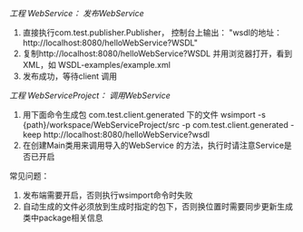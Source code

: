 *工程 WebService： 发布WebService*
1. 直接执行com.test.publisher.Publisher， 控制台上输出： "wsdl的地址：http://localhost:8080/helloWebService?WSDL"
2. 复制http://localhost:8080/helloWebService?WSDL 并用浏览器打开，看到XML，如 WSDL-examples/example.xml
3. 发布成功，等待client 调用


*工程 WebServiceProject： 调用WebService*
1. 用下面命令生成包 com.test.client.generated 下的文件
wsimport -s {path}/workspace/WebServiceProject/src -p com.test.client.generated -keep http://localhost:8080/helloWebService?wsdl
2. 在创建Main类用来调用导入的WebService 的方法，执行时请注意Service是否已开启


常见问题：
1. 发布端需要开启，否则执行wsimport命令时失败
2. 自动生成的文件必须放到生成时指定的包下，否则换位置时需要同步更新生成类中package相关信息
